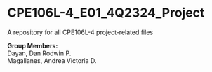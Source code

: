 # CPE106L-4_E01_4Q2324_Project
A repository for all CPE106L-4 project-related files 

**Group Members:** \
Dayan, Dan Rodwin P. \
Magallanes, Andrea Victoria D. 
